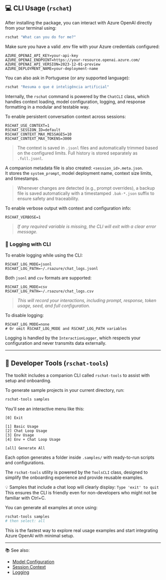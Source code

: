 ## 💻 CLI Usage (`rschat`)

After installing the package, you can interact with Azure OpenAI directly from your terminal using:

```bash
rschat "What can you do for me?"
```

Make sure you have a valid .env file with your Azure credentials configured:
```env
AZURE_OPENAI_API_KEY=your-api-key
AZURE_OPENAI_ENDPOINT=https://your-resource.openai.azure.com/
AZURE_OPENAI_API_VERSION=2023-12-01-preview
AZURE_DEPLOYMENT_NAME=your-deployment-name
```

You can also ask in Portuguese (or any supported language):
```bash
rschat "Resuma o que é inteligência artificial"
```

Internally, the `rschat` command is powered by the `ChatCLI` class, which handles context loading, model configuration, logging, and response formatting in a modular and testable way.

To enable persistent conversation context across sessions:

```env
RSCHAT_USE_CONTEXT=1
RSCHAT_SESSION_ID=default
RSCHAT_CONTEXT_MAX_MESSAGES=10
RSCHAT_CONTEXT_MAX_TOKENS=3000
```

> The context is saved in `.jsonl` files and automatically trimmed based on the configured limits. Full history is stored separately as `.full.jsonl`.

A companion metadata file is also created: `<session_id>.meta.json`.  
It stores the `system_prompt`, model deployment name, context size limits, and timestamps.  

> Whenever changes are detected (e.g., prompt overrides), a backup file is saved automatically with a timestamped `.bak-*.json` suffix to ensure safety and traceability.

To enable verbose output with context and configuration info:

```env
RSCHAT_VERBOSE=1
```

> *If any required variable is missing, the CLI will exit with a clear error message.*

### 📝 Logging with CLI

To enable logging while using the CLI:

```env
RSCHAT_LOG_MODE=jsonl
RSCHAT_LOG_PATH=~/.rsazure/chat_logs.jsonl
```

Both `jsonl` and `csv` formats are supported:

```env
RSCHAT_LOG_MODE=csv
RSCHAT_LOG_PATH=~/.rsazure/chat_logs.csv
```

> *This will record your interactions, including prompt, response, token usage, seed, and full configuration.*

To disable logging:

```env
RSCHAT_LOG_MODE=none
# Or omit RSCHAT_LOG_MODE and RSCHAT_LOG_PATH variables
```

Logging is handled by the `InteractionLogger`, which respects your configuration and never transmits data externally.
___

## 🧰 Developer Tools (`rschat-tools`)

The toolkit includes a companion CLI called `rschat-tools` to assist with setup and onboarding.

To generate sample projects in your current directory, run:

```bash
rschat-tools samples
```

You'll see an interactive menu like this:

```
[0] Exit

[1] Basic Usage
[2] Chat Loop Usage
[3] Env Usage
[4] Env + Chat Loop Usage

[all] Generate All
```

Each option generates a folder inside `.samples/` with ready-to-run scripts and configurations.

The `rschat-tools` utility is powered by the `ToolsCLI` class, designed to simplify the onboarding experience and provide reusable examples.

💡 Samples that include a chat loop will clearly display: `Type 'exit' to quit`  
This ensures the CLI is friendly even for non-developers who might not be familiar with Ctrl+C.

You can generate all examples at once using:

```bash
rschat-tools samples
# then select: all
```

This is the fastest way to explore real usage examples and start integrating Azure OpenAI with minimal setup.

___

📚 See also:
- [Model Configuration](https://github.com/renan-siqueira/rsazure-openai-toolkit/blob/main/docs/config.md)
- [Session Context](https://github.com/renan-siqueira/rsazure-openai-toolkit/blob/main/docs/session_context.md)
- [Logging](https://github.com/renan-siqueira/rsazure-openai-toolkit/blob/main/docs/logging.md)
